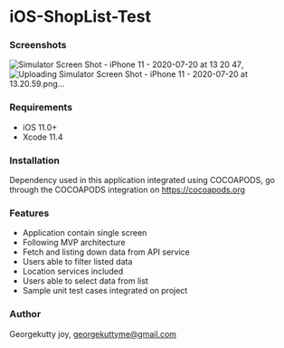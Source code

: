 # iOS-ShopList-Test

### Screenshots 

![Simulator Screen Shot - iPhone 11 - 2020-07-20 at 13 20 47](https://user-images.githubusercontent.com/35802722/87915443-d4f23a80-ca8f-11ea-9e5b-e532f7d1d054.png),
![Uploading Simulator Screen Shot - iPhone 11 - 2020-07-20 at 13.20.59.png…]()

### Requirements

- iOS 11.0+
- Xcode 11.4

### Installation

Dependency used in this application integrated using COCOAPODS, go through the COCOAPODS integration on https://cocoapods.org

### Features 

- Application contain single screen 
- Following MVP architecture 
- Fetch and listing down data from API service 
- Users able to filter listed data
- Location services included 
- Users able to select data from list
- Sample unit test cases integrated on project 

### Author

Georgekutty joy, georgekuttyme@gmail.com


